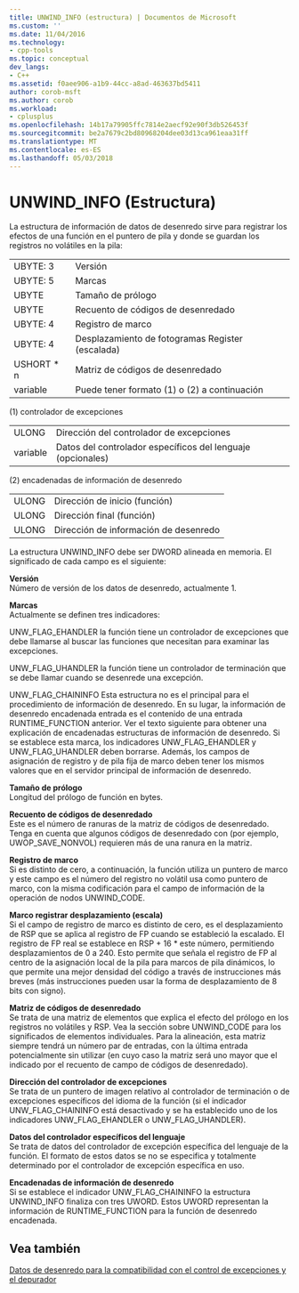 ```yaml
---
title: UNWIND_INFO (estructura) | Documentos de Microsoft
ms.custom: ''
ms.date: 11/04/2016
ms.technology:
- cpp-tools
ms.topic: conceptual
dev_langs:
- C++
ms.assetid: f0aee906-a1b9-44cc-a8ad-463637bd5411
author: corob-msft
ms.author: corob
ms.workload:
- cplusplus
ms.openlocfilehash: 14b17a79905ffc7814e2aecf92e90f3db526453f
ms.sourcegitcommit: be2a7679c2bd80968204dee03d13ca961eaa31ff
ms.translationtype: MT
ms.contentlocale: es-ES
ms.lasthandoff: 05/03/2018
---
```

# <a name="struct-unwindinfo"></a>UNWIND_INFO (Estructura)
La estructura de información de datos de desenredo sirve para registrar los efectos de una función en el puntero de pila y donde se guardan los registros no volátiles en la pila:  
  
|||  
|-|-|  
|UBYTE: 3|Versión|  
|UBYTE: 5|Marcas|  
|UBYTE|Tamaño de prólogo|  
|UBYTE|Recuento de códigos de desenredado|  
|UBYTE: 4|Registro de marco|  
|UBYTE: 4|Desplazamiento de fotogramas Register (escalada)|  
|USHORT * n|Matriz de códigos de desenredado|  
|variable|Puede tener formato (1) o (2) a continuación|  
  
 (1) controlador de excepciones  
  
|||  
|-|-|  
|ULONG|Dirección del controlador de excepciones|  
|variable|Datos del controlador específicos del lenguaje (opcionales)|  
  
 (2) encadenadas de información de desenredo  
  
|||  
|-|-|  
|ULONG|Dirección de inicio (función)|  
|ULONG|Dirección final (función)|  
|ULONG|Dirección de información de desenredo|  
  
 La estructura UNWIND_INFO debe ser DWORD alineada en memoria. El significado de cada campo es el siguiente:  
  
 **Versión**  
 Número de versión de los datos de desenredo, actualmente 1.  
  
 **Marcas**  
 Actualmente se definen tres indicadores:  
  
 UNW_FLAG_EHANDLER la función tiene un controlador de excepciones que debe llamarse al buscar las funciones que necesitan para examinar las excepciones.  
  
 UNW_FLAG_UHANDLER la función tiene un controlador de terminación que se debe llamar cuando se desenrede una excepción.  
  
 UNW_FLAG_CHAININFO Esta estructura no es el principal para el procedimiento de información de desenredo. En su lugar, la información de desenredo encadenada entrada es el contenido de una entrada RUNTIME_FUNCTION anterior. Ver el texto siguiente para obtener una explicación de encadenadas estructuras de información de desenredo. Si se establece esta marca, los indicadores UNW_FLAG_EHANDLER y UNW_FLAG_UHANDLER deben borrarse. Además, los campos de asignación de registro y de pila fija de marco deben tener los mismos valores que en el servidor principal de información de desenredo.  
  
 **Tamaño de prólogo**  
 Longitud del prólogo de función en bytes.  
  
 **Recuento de códigos de desenredado**  
 Este es el número de ranuras de la matriz de códigos de desenredado. Tenga en cuenta que algunos códigos de desenredado con (por ejemplo, UWOP_SAVE_NONVOL) requieren más de una ranura en la matriz.  
  
 **Registro de marco**  
 Si es distinto de cero, a continuación, la función utiliza un puntero de marco y este campo es el número del registro no volátil usa como puntero de marco, con la misma codificación para el campo de información de la operación de nodos UNWIND_CODE.  
  
 **Marco registrar desplazamiento (escala)**  
 Si el campo de registro de marco es distinto de cero, es el desplazamiento de RSP que se aplica al registro de FP cuando se estableció la escalado. El registro de FP real se establece en RSP + 16 * este número, permitiendo desplazamientos de 0 a 240. Esto permite que señala el registro de FP al centro de la asignación local de la pila para marcos de pila dinámicos, lo que permite una mejor densidad del código a través de instrucciones más breves (más instrucciones pueden usar la forma de desplazamiento de 8 bits con signo).  
  
 **Matriz de códigos de desenredado**  
 Se trata de una matriz de elementos que explica el efecto del prólogo en los registros no volátiles y RSP. Vea la sección sobre UNWIND_CODE para los significados de elementos individuales. Para la alineación, esta matriz siempre tendrá un número par de entradas, con la última entrada potencialmente sin utilizar (en cuyo caso la matriz será uno mayor que el indicado por el recuento de campo de códigos de desenredado).  
  
 **Dirección del controlador de excepciones**  
 Se trata de un puntero de imagen relativo al controlador de terminación o de excepciones específicos del idioma de la función (si el indicador UNW_FLAG_CHAININFO está desactivado y se ha establecido uno de los indicadores UNW_FLAG_EHANDLER o UNW_FLAG_UHANDLER).  
  
 **Datos del controlador específicos del lenguaje**  
 Se trata de datos del controlador de excepción específica del lenguaje de la función. El formato de estos datos se no se especifica y totalmente determinado por el controlador de excepción específica en uso.  
  
 **Encadenadas de información de desenredo**  
 Si se establece el indicador UNW_FLAG_CHAININFO la estructura UNWIND_INFO finaliza con tres UWORD.  Estos UWORD representan la información de RUNTIME_FUNCTION para la función de desenredo encadenada.  
  
## <a name="see-also"></a>Vea también  
 [Datos de desenredo para la compatibilidad con el control de excepciones y el depurador](../build/unwind-data-for-exception-handling-debugger-support.md)
